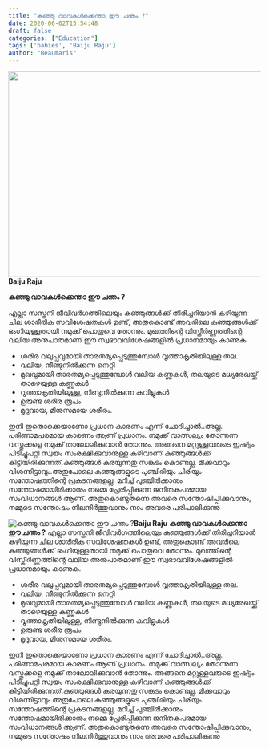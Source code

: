 ```yaml
---
title: "കുഞ്ഞു വാവകൾക്കെന്താ ഈ ചന്തം ?"
date: 2020-06-02T15:54:48
draft: false
categories: ["Education"]
tags: ['babies', 'Baiju Raju']
author: "Beaumaris"
---
```


<strong><a href="https://wordpress-972788-3403151.cloudwaysapps.com/baiju-raju-post-6/276029/rr-1236" rel="attachment wp-att-276030"><img class="alignleft size-full wp-image-276030" src="https://cdn.boolokam.com/articles/2020/06/rr-40.jpg" alt="" width="784" height="410" /></a>Baiju Raju</strong>

<strong>കുഞ്ഞു വാവകൾക്കെന്താ ഈ ചന്തം ?</strong>

എല്ലാ സസ്തനി ജീവിവർഗത്തിലെയും കുഞ്ഞുങ്ങൾക്ക് തിരിച്ചറിയാൻ കഴിയുന്ന ചില ശാരീരിക സവിശേഷതകൾ ഉണ്ട്, അതുകൊണ്ട് അവരിലെ കുഞ്ഞുങ്ങൾക്ക് ഭംഗിയുള്ളതായി നമുക്ക് പൊതുവെ തോന്നും. മുഖത്തിന്റെ വിസ്തീർണ്ണത്തിന്റെ വലിയ അനുപാതമാണ് ഈ സ്വഭാവവിശേഷങ്ങളിൽ പ്രധാനമായും കാണുക.

<ul>
<li>ശരീര വലുപ്പവുമായി താരതമ്യപ്പെടുത്തുമ്പോൾ വൃത്താകൃതിയിലുള്ള തല.</li>
<li>വലിയ, നീണ്ടുനിൽക്കുന്ന നെറ്റി</li>
<li>മുഖവുമായി താരതമ്യപ്പെടുത്തുമ്പോൾ വലിയ കണ്ണുകൾ, തലയുടെ മധ്യരേഖയ്ക്ക് താഴെയുള്ള കണ്ണുകൾ</li>
<li>വൃത്താകൃതിയിലുള്ള, നീണ്ടുനിൽക്കുന്ന കവിളുകൾ</li>
<li>ഉരുണ്ട ശരീര രൂപം</li>
<li>മൃദുവായ, മിനുസമായ ശരീരം.</li>
</ul>

ഇനി ഇതൊക്കെയാണോ പ്രധാന കാരണം എന്ന് ചോദിച്ചാൽ..അല്ല. പരിണാമപരമായ കാരണം ആണ് പ്രധാനം. നമുക്ക് വാത്സല്യം തോന്നുന്ന വസ്തുക്കളെ നമുക്ക് താലോലിക്കുവാൻ തോന്നും. അങ്ങനെ മറ്റുള്ളവരുടെ ഇഷ്ട്ടം പിടിച്ചുപറ്റി സ്വയം സംരക്ഷിക്കുവാനുള്ള കഴിവാണ് കുഞ്ഞുങ്ങൾക്ക് കിട്ടിയിരിക്കുന്നത്.കുഞ്ഞുങ്ങൾ കരയുന്നതു സങ്കടം കൊണ്ടല്ല. മിക്കവാറും വിശന്നിട്ടാവും.അതുപോലെ കുഞ്ഞുങ്ങളുടെ പുഞ്ചിരിയും ചിരിയും സന്തോഷത്തിന്റെ പ്രകടനങ്ങളല്ല, മറിച്ച് പുഞ്ചിരിക്കാനും സന്തോഷമായിരിക്കാനും നമ്മെ പ്രേരിപ്പിക്കുന്ന ജനിതകപരമായ സംവിധാനങ്ങൾ ആണ്. അതുകൊണ്ടുതന്നെ അവരെ സന്തോഷിപ്പിക്കുവാനും, നമ്മുടെ സന്തോഷം നിലനിർത്തുവാനും നാം അവരെ പരിപാലിക്കുന്നു


![കുഞ്ഞു വാവകൾക്കെന്താ ഈ ചന്തം ?](https://cdn.boolokam.com/articles/2020/06/rr-40.jpg)**[](https://wordpress-972788-3403151.cloudwaysapps.com/baiju-raju-post-6/276029/rr-1236)Baiju Raju** **കുഞ്ഞു വാവകൾക്കെന്താ ഈ ചന്തം ?** എല്ലാ സസ്തനി ജീവിവർഗത്തിലെയും കുഞ്ഞുങ്ങൾക്ക് തിരിച്ചറിയാൻ കഴിയുന്ന ചില ശാരീരിക സവിശേഷതകൾ ഉണ്ട്, അതുകൊണ്ട് അവരിലെ കുഞ്ഞുങ്ങൾക്ക് ഭംഗിയുള്ളതായി നമുക്ക് പൊതുവെ തോന്നും. മുഖത്തിന്റെ വിസ്തീർണ്ണത്തിന്റെ വലിയ അനുപാതമാണ് ഈ സ്വഭാവവിശേഷങ്ങളിൽ പ്രധാനമായും കാണുക. 

  * ശരീര വലുപ്പവുമായി താരതമ്യപ്പെടുത്തുമ്പോൾ വൃത്താകൃതിയിലുള്ള തല.
  * വലിയ, നീണ്ടുനിൽക്കുന്ന നെറ്റി
  * മുഖവുമായി താരതമ്യപ്പെടുത്തുമ്പോൾ വലിയ കണ്ണുകൾ, തലയുടെ മധ്യരേഖയ്ക്ക് താഴെയുള്ള കണ്ണുകൾ
  * വൃത്താകൃതിയിലുള്ള, നീണ്ടുനിൽക്കുന്ന കവിളുകൾ
  * ഉരുണ്ട ശരീര രൂപം
  * മൃദുവായ, മിനുസമായ ശരീരം.

ഇനി ഇതൊക്കെയാണോ പ്രധാന കാരണം എന്ന് ചോദിച്ചാൽ..അല്ല. പരിണാമപരമായ കാരണം ആണ് പ്രധാനം. നമുക്ക് വാത്സല്യം തോന്നുന്ന വസ്തുക്കളെ നമുക്ക് താലോലിക്കുവാൻ തോന്നും. അങ്ങനെ മറ്റുള്ളവരുടെ ഇഷ്ട്ടം പിടിച്ചുപറ്റി സ്വയം സംരക്ഷിക്കുവാനുള്ള കഴിവാണ് കുഞ്ഞുങ്ങൾക്ക് കിട്ടിയിരിക്കുന്നത്.കുഞ്ഞുങ്ങൾ കരയുന്നതു സങ്കടം കൊണ്ടല്ല. മിക്കവാറും വിശന്നിട്ടാവും.അതുപോലെ കുഞ്ഞുങ്ങളുടെ പുഞ്ചിരിയും ചിരിയും സന്തോഷത്തിന്റെ പ്രകടനങ്ങളല്ല, മറിച്ച് പുഞ്ചിരിക്കാനും സന്തോഷമായിരിക്കാനും നമ്മെ പ്രേരിപ്പിക്കുന്ന ജനിതകപരമായ സംവിധാനങ്ങൾ ആണ്. അതുകൊണ്ടുതന്നെ അവരെ സന്തോഷിപ്പിക്കുവാനും, നമ്മുടെ സന്തോഷം നിലനിർത്തുവാനും നാം അവരെ പരിപാലിക്കുന്നു
